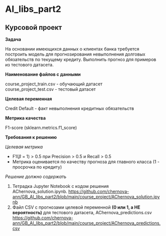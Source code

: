 # AI_libs_part2

## Курсовой проект
**Задача**

На основании имеющихся данных о клиентах банка требуется построить модель для прогнозирования невыполнения долговых обязательств по текущему кредиту. Выполнить прогноз для примеров из тестового датасета.

**Наименование файлов с данными**

course_project_train.csv - обучающий датасет<br>
course_project_test.csv - тестовый датасет

**Целевая переменная**

Credit Default - факт невыполнения кредитных обязательств

**Метрика качества**

F1-score (sklearn.metrics.f1_score)

**Требования к решению**

*Целевая метрика*
* F1($\beta$ = 1) > 0.5 при Precision > 0.5 и Recall > 0.5
* Метрика оценивается по качеству прогноза для главного класса (1 - просрочка по кредиту)

*Решение должно содержать*
1. Тетрадка Jupyter Notebook с кодом решения  AChernova_solution.ipynb.
https://github.com/chernova-ann/GB_AI_libs_part2/blob/main/course_project/AChernova_solution.ipynb
2. Файл CSV с прогнозами целевой переменной **(0 или 1, а НЕ вероятность)** для тестового датасета, AChernova_predictions.csv 
https://github.com/chernova-ann/GB_AI_libs_part2/blob/main/course_project/AChernova_predictions.csv
